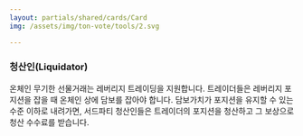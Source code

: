 ```yaml
---
layout: partials/shared/cards/Card
img: /assets/img/ton-vote/tools/2.svg

---
```



### 청산인(Liquidator)

온체인 무기한 선물거래는 레버리지 트레이딩을 지원합니다. 트레이더들은 레버리지 포지션을 잡을 때 온체인 상에 담보를 잡아야 합니다. 담보가치가 포지션을 유지할 수 있는 수준 이하로 내려가면, 서드파티 청산인들은 트레이더의 포지션을 청산하고 그 보상으로 청산 수수료를 받습니다.
